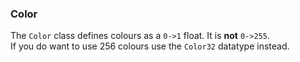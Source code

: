 ### Color
The `Color` class defines colours as a `0->1` float. It is **not** `0->255`.  
If you do want to use 256 colours use the `Color32` datatype instead.